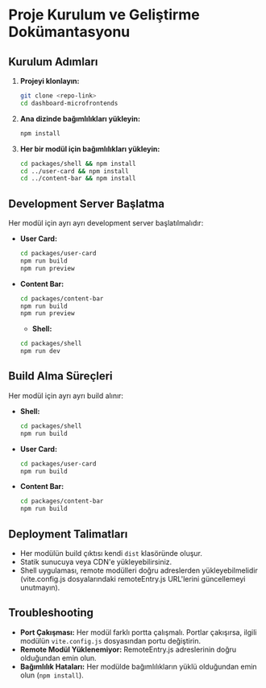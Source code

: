 # Proje Kurulum ve Geliştirme Dokümantasyonu

## Kurulum Adımları
1. **Projeyi klonlayın:**
   ```bash
   git clone <repo-link>
   cd dashboard-microfrontends
   ```
2. **Ana dizinde bağımlılıkları yükleyin:**
   ```bash
   npm install
   ```
3. **Her bir modül için bağımlılıkları yükleyin:**
   ```bash
   cd packages/shell && npm install
   cd ../user-card && npm install
   cd ../content-bar && npm install
   ```

## Development Server Başlatma
Her modül için ayrı ayrı development server başlatılmalıdır:

- **User Card:**
  ```bash
  cd packages/user-card
  npm run build
  npm run preview
  ```
- **Content Bar:**
  ```bash
  cd packages/content-bar
  npm run build
  npm run preview
  ```
  - **Shell:**
  ```bash
  cd packages/shell
  npm run dev
  ```

## Build Alma Süreçleri
Her modül için ayrı ayrı build alınır:

- **Shell:**
  ```bash
  cd packages/shell
  npm run build
  ```
- **User Card:**
  ```bash
  cd packages/user-card
  npm run build
  ```
- **Content Bar:**
  ```bash
  cd packages/content-bar
  npm run build
  ```

## Deployment Talimatları
- Her modülün build çıktısı kendi `dist` klasöründe oluşur.
- Statik sunucuya veya CDN'e yükleyebilirsiniz.
- Shell uygulaması, remote modülleri doğru adreslerden yükleyebilmelidir (vite.config.js dosyalarındaki remoteEntry.js URL'lerini güncellemeyi unutmayın).

## Troubleshooting
- **Port Çakışması:** Her modül farklı portta çalışmalı. Portlar çakışırsa, ilgili modülün `vite.config.js` dosyasından portu değiştirin.
- **Remote Modül Yüklenemiyor:** RemoteEntry.js adreslerinin doğru olduğundan emin olun.
- **Bağımlılık Hataları:** Her modülde bağımlılıkların yüklü olduğundan emin olun (`npm install`). 